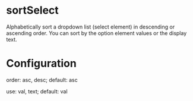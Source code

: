 sortSelect
==========

Alphabetically sort a dropdown list (select element) in descending or ascending order. You can sort by the option element values or the display text.


Configuration
=============

order: asc, desc; default: asc

use: val, text; default: val
